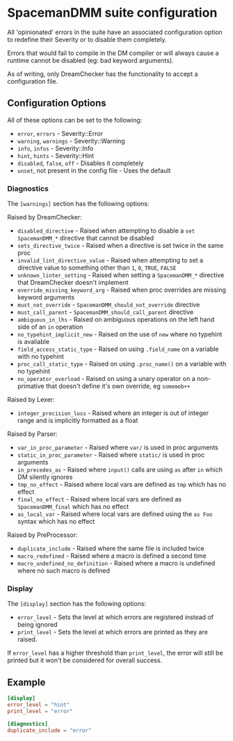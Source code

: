 # SpacemanDMM suite configuration

All 'opinionated' errors in the suite have an associated configuration option to redefine their Severity or to disable them completely.

Errors that would fail to compile in the DM compiler or will always cause a runtime cannot be disabled (eg: bad keyword arguments).

As of writing, only DreamChecker has the functionality to accept a configuration file.

## Configuration Options

All of these options can be set to the following:

* `error`, `errors` - Severity::Error
* `warning`, `warnings` - Severity::Warning
* `info`, `infos` - Severity::Info
* `hint`, `hints` - Severity::Hint
* `disabled`, `false`, `off` - Disables it completely
* `unset`, not present in the config file - Uses the default

### Diagnostics

The `[warnings]` section has the following options:

Raised by DreamChecker:

* `disabled_directive` - Raised when attempting to disable a `set SpacemanDMM_*` directive that cannot be disabled
* `sets_directive_twice` - Raised when a directive is set twice in the same proc
* `invalid_lint_directive_value` - Raised when attempting to set a directive value to something other than `1`, `0`, `TRUE`, `FALSE`
* `unknown_linter_setting` - Raised when setting a `SpacemanDMM_*` directive that DreamChecker doesn't implement
* `override_missing_keyword_arg` - Raised when proc overrides are missing keyword arguments
* `must_not_override` - `SpacemanDMM_should_not_override` directive
* `must_call_parent` - `SpacemanDMM_should_call_parent` directive
* `ambiguous_in_lhs` - Raised on ambiguous operations on the left hand side of an `in` operation
* `no_typehint_implicit_new` - Raised on the use of `new` where no typehint is avaliable
* `field_access_static_type` - Raised on using `.field_name` on a variable with no typehint
* `proc_call_static_type` - Raised on using `.proc_name()` on a variable with no typehint
* `no_operator_overload` - Raised on using a unary operator on a non-primative that doesn't define it's own override, eg `somemob++`

Raised by Lexer:

* `integer_precision_loss` - Raised where an integer is out of integer range and is implicitly formatted as a float

Raised by Parser:

* `var_in_proc_parameter` - Raised where `var/` is used in proc arguments
* `static_in_proc_parameter` - Raised where `static/` is used in proc arguments
* `in_precedes_as` - Raised where `input()` calls are using `as` after `in` which DM silently ignores
* `tmp_no_effect` - Raised where local vars are defined as `tmp` which has no effect
* `final_no_effect` - Raised where local vars are defined as `SpacemanDMM_final` which has no effect
* `as_local_var` - Raised where local vars are defined using the `as Foo` syntax which has no effect

Raised by PreProcessor:

* `duplicate_include` - Raised where the same file is included twice
* `macro_redefined` - Raised where a macro is defined a second time
* `macro_undefined_no_definition` - Raised where a macro is undefined where no such macro is defined

### Display

The `[display]` section has the following options:

* `error_level` - Sets the level at which errors are registered instead of being ignored
* `print_level` - Sets the level at which errors are printed as they are raised.

If `error_level` has a higher threshold than `print_level`, the error will still be printed but it won't be considered for overall success.

## Example

```toml
[display]
error_level = "hint"
print_level = "error"

[diagnostics]
duplicate_include = "error"
```
